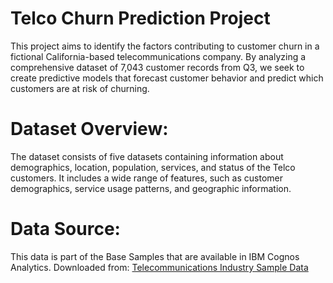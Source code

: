 
# Telco Churn Prediction Project

This project aims to identify the factors contributing to customer churn in a fictional California-based telecommunications company. By analyzing a comprehensive dataset of 7,043 customer records from Q3, we seek to create predictive models that forecast customer behavior and predict which customers are at risk of churning.

# Dataset Overview:
The dataset consists of five datasets containing information about demographics, location, population, services, and status of the Telco customers. It includes a wide range of features, such as customer demographics, service usage patterns, and geographic information.

# Data Source:
This data is part of the Base Samples that are available in IBM Cognos Analytics. Downloaded from: [Telecommunications Industry Sample Data](https://accelerator.ca.analytics.ibm.com/bi/?perspective=authoring&pathRef=.public_folders%2FIBM%2BAccelerator%2BCatalog%2FContent%2FDAT00148&id=i9710CF25EF75468D95FFFC7D57D45204&objRef=i9710CF25EF75468D95FFFC7D57D45204&action=run&format=HTML&cmPropStr=%7B%22id%22%3A%22i9710CF25EF75468D95FFFC7D57D45204%22%2C%22type%22%3A%22reportView%22%2C%22defaultName%22%3A%22DAT00148%22%2C%22permissions%22%3A%5B%22execute%22%2C%22read%22%2C%22traverse%22%5D%7D)

